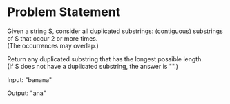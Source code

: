 # Problem Statement

Given a string S, consider all duplicated substrings: (contiguous) substrings of S that occur 2 or more times.  
(The occurrences may overlap.)

Return any duplicated substring that has the longest possible length.  
(If S does not have a duplicated substring, the answer is "".)

Input: "banana"

Output: "ana"
